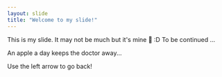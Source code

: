 ```yaml
---
layout: slide
title: "Welcome to my slide!"
---
```


This is my slide. It may not be much but it's mine :tada: :D
To be continued ...

An apple a day keeps the doctor away...

Use the left arrow to go back!
